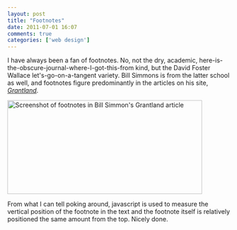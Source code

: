 ```yaml
---
layout: post  
title: "Footnotes"  
date: 2011-07-01 16:07  
comments: true  
categories: ['web design']
---
```


I have always been a fan of footnotes. No, not the dry, academic, here-is-the-obscure-journal-where-I-got-this-from kind, but the David Foster Wallace let's-go-on-a-tangent variety. Bill Simmons is from the latter school as well, and footnotes figure predominantly in the articles on his site, *[Grantland][1]*</a>.

<img src="/images/grantlandfn.png" width="440" height="212" alt="Screenshot of footnotes in Bill Simmon's Grantland article" />

From what I can tell poking around, javascript is used to measure the vertical position of the footnote in the text and the footnote itself is relatively positioned the same amount from the top. Nicely done.

[1]: http://www.grantland.com/story/_/id/6716942/the-movie-star